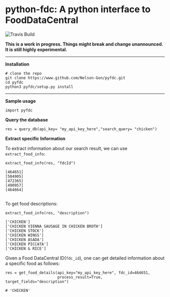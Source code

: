 # python-fdc: A python interface to FoodDataCentral
![Travis Build](https://travis-ci.com/Nelson-Gon/python-fdc.svg?branch=master)

**This is a work in progress. Things might break and change unannounced. It is still highly experimental.**

----

**Installation**

```
# clone the repo
git clone https://www.github.com/Nelson-Gon/pyfdc.git
cd pyfdc
python3 pyfdc/setup.py install

```
---

**Sample usage**

```
import pyfdc

```

**Query the database**

```
res = query_db(api_key= "my_api_key_here","search_query= "chicken")

```

**Extract specific Information**

To extract information about our search result, we can use `extract_food_info`:

```
extract_food_info(res, "fdcId")

[464651]
[504905]
[472365]
[490957]
[464664]


```

To get food descriptions:

```
extract_food_info(res, "description")

['CHICKEN']
['CHICKEN VIENNA SAUSAGE IN CHICKEN BROTH']
['CHICKEN STOCK']
['CHICKEN WINGS']
['CHICKEN ASADA']
['CHICKEN PICCATA']
['CHICKEN & RICE']

```

Given a Food DataCentral ID(`fdc_id`), one can get detailed information about a specific food as 
follows:

```
res = get_food_details(api_key="my_api_key_here", fdc_id=464651,
                       process_result=True, 
target_fields="description")

# 'CHICKEN'

```

